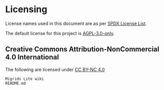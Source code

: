 # Licensing

License names used in this document are as per [SPDX License List](https://spdx.org/licenses/).

The default license for this project is [AGPL-3.0-only](LICENSE).

## Creative Commons Attribution-NonCommercial 4.0 International

The following are licensed under [CC BY-NC 4.0](https://creativecommons.org/licenses/by-nc/4.0/deed.en)

```
Migrids Lite wiki
README.md
```
